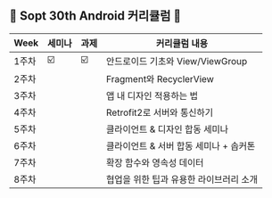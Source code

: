 ##  💚 Sopt 30th Android 커리큘럼 💚

| Week | 세미나 | 과제 |커리큘럼 내용 |
| ------ | -- | -- |----------- |
| 1주차 | ☑️ | ☑️ | 안드로이드 기초와 View/ViewGroup |
| 2주차 |  |  | Fragment와 RecyclerView |
| 3주차 |  |  | 앱 내 디자인 적용하는 법 |
| 4주차 |  |  | Retrofit2로 서버와 통신하기 |
| 5주차 |  |  | 클라이언트 & 디자인 합동 세미나 |
| 6주차 |  |  | 클라이언트 & 서버 합동 세미나 + 솝커톤 |
| 7주차 |  |  | 확장 함수와 영속성 데이터 |
| 8주차 |  |  | 협업을 위한 팁과 유용한 라이브러리 소개 |


